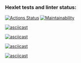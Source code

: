 ### Hexlet tests and linter status:
[![Actions Status](https://github.com/SpectrumH/frontend-project-44/workflows/hexlet-check/badge.svg)](https://github.com/SpectrumH/frontend-project-44/actions)
[![Maintainability](https://api.codeclimate.com/v1/badges/883a0caf8e21ec3b3553/maintainability)](https://codeclimate.com/github/SpectrumH/frontend-project-44/maintainability)

[![asciicast](https://asciinema.org/a/609870.svg)](https://asciinema.org/a/609870)

[![asciicast](https://asciinema.org/a/609992.svg)](https://asciinema.org/a/609992)

[![asciicast](https://asciinema.org/a/610015.svg)](https://asciinema.org/a/610015)

[![asciicast](https://asciinema.org/a/610057.svg)](https://asciinema.org/a/610057)
